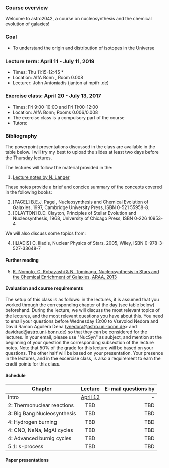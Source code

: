 ### Course overview 

Welcome to astro2042, a course on nucleosynthesis and the chemical evolution of galaxies! 

### Goal 
 * To understand the origin and distribution of isotopes in the Universe
 

### Lecture term: April 11 - July 11, 2019

* Times: Thu 11:15-12:45 *
* Location: AIfA Bonn , Room 0.008 
* Lecturer: John Antoniadis (janton at mpifr .de)


### Exercise class: April 20 - July 13, 2017

* Times: Fri 9:00-10:00 and Fri 11:00-12:00 
* Location: AIfA Bonn; Rooms 0.006/0.008 
* The exercise class is a compulsory part of the course
* Tutors:  


### Bibliography 
The powerpoint presentations discussed in the class are available in the table below. I will try my best to upload the slides at least two days before the Thursday lectures. 

The lectures will follow the material provided in the: 
1. [Lecture notes by N. Langer](https://astro.uni-bonn.de/~nlanger/siu_web/nucscript/Nucleo.pdf)

These notes provide a brief and concice summary of the concepts covered in the following books: 

2. [PAGEL] B.E.J. Pagel, Nucleosynthesis and Chemical  Evolution of  Galaxies, 1997, Cambridge University Press, ISBN 0-521 55958-8.
3. [CLAYTON] D.D. Clayton, Principles of Stellar Evolution and Nucleosynthesis, 1968, University of Chicago Press, ISBN 0-226 10953-4

We will also discuss some topics from: 

4. [ILIADIS] C. Iliadis, Nuclear Physics of Stars, 2005, Wiley, ISBN 0-978-3-527-33648-7


#### Further reading
5. [K. Nomoto, C. Kobayashi & N. Tominaga, Nucleosynthesis in Stars and the Chemical Enrichment of Galaxies, ARAA, 2013](https://www.annualreviews.org/doi/pdf/10.1146/annurev-astro-082812-140956)



#### Evaluation and course requirements 
The setup of this class is as follows: in the lectures, it is assumed that you worked through the corresponding chapter of the day (see table below) beforehand. During the lecture, we will discuss the most relevant topics of the lectures, and the most relevant questions you have about this. You need to email your questions before Wednesday 13:00 to Vsevolod Nedora and David Ramon Aguilera Dena (vnedora@astro.uni-bonn.de> and davidrad@astro.uni-bonn.de) so that they can be considered for the lectures. In your email, please use "NucSyn" as subject, and mention at the beginning of your question the corresponding subsection of the lecture notes. Note that 50% of the grade for this lecture will be based on your questions. The other half will be based on your presentation. Your presence in the lectures, and in the excercise class, is also a requirement to earn the credit points for this class. 



#### Schedule  



| Chapter                        |      Lecture        | E-mail questions by  |
| -------------                  |  :-------------:    |                -----:|
| Intro       |      [April 12](https://raw.githubusercontent.com/jantoniadis/WDSpec/master/3Dcorrections.py)      |            -          |
| 2: Thermonuclear reactions     |      TBD       |              TBD          |
| 3: Big Bang Nucleosynthesis	   |    TBD         |              TBD          |
| 4: Hydrogen burning       	   |    TBD         |              TBD          |
| 4: CNO, NeNa, MgAl cycles       |    TBD        |              TBD          |
| 4: Advanced burnig cycles       |    TBD        |              TBD          |
| 5.1: s-process                  |    TBD        |              TBD          |


#### Paper presentations 

